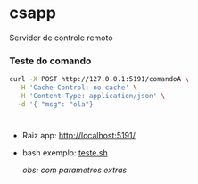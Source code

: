 # csapp
Servidor de controle remoto

### Teste do comando
```bash
curl -X POST http://127.0.0.1:5191/comandoA \
  -H 'Cache-Control: no-cache' \
  -H 'Content-Type: application/json' \
  -d '{ "msg": "ola"}
```

#

- Raiz app: [http://localhost:5191/](http://localhost:5191)

- bash exemplo: [teste.sh](./teste.sh) <p>
  _obs: com parametros extras_